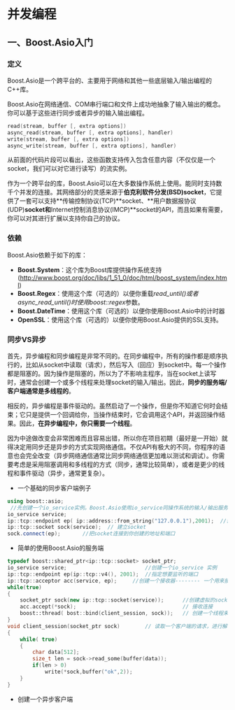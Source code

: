 # 并发编程

## 一、Boost.Asio入门

### 定义

Boost.Asio是一个跨平台的、主要用于网络和其他一些底层输入/输出编程的C++库。

Boost.Asio在网络通信、COM串行端口和文件上成功地抽象了输入输出的概念。你可以基于这些进行同步或者异步的输入输出编程。

```c++
read(stream, buffer [, extra options])
async_read(stream, buffer [, extra options], handler)
write(stream, buffer [, extra options])
async_write(stream, buffer [, extra options], handler)
```

从前面的代码片段可以看出，这些函数支持传入包含任意内容（不仅仅是一个socket，我们可以对它进行读写）的流实例。

作为一个跨平台的库，Boost.Asio可以在大多数操作系统上使用。能同时支持数千个并发的连接。其网络部分的灵感来源于**伯克利软件分发(BSD)socket**，它提供了一套可以支持**传输控制协议(TCP)**socket、**用户数据报协议(UDP)**socket和**Internet控制消息协议(IMCP)**socket的API，而且如果有需要，你可以对其进行扩展以支持你自己的协议。

### 依赖

Boost.Asio依赖于如下的库：

- **Boost.System**：这个库为Boost库提供操作系统支持(http://www.boost.org/doc/libs/1_51_0/doc/html/boost_system/index.html)
- **Boost.Regex**：使用这个库（可选的）以便你重载*read_until()*或者*async_read_until()*时使用*boost::regex*参数。
- **Boost.DateTime**：使用这个库（可选的）以便你使用Boost.Asio中的计时器
- **OpenSSL**：使用这个库（可选的）以便你使用Boost.Asio提供的SSL支持。

### 同步VS异步

首先，异步编程和同步编程是非常不同的。在同步编程中，所有的操作都是顺序执行的，比如从socket中读取（请求），然后写入（回应）到socket中。每一个操作都是阻塞的。因为操作是阻塞的，所以为了不影响主程序，当在socket上读写时，通常会创建一个或多个线程来处理socket的输入/输出。因此，**同步的服务端/客户端通常是多线程的**。

相反的，异步编程是事件驱动的。虽然启动了一个操作，但是你不知道它何时会结束；它只是提供一个回调给你，当操作结束时，它会调用这个API，并返回操作结果。因此，**在异步编程中，你只需要一个线程**。



因为中途做改变会非常困难而且容易出错，所以你在项目初期（最好是一开始）就得决定用同步还是异步的方式实现网络通信。不仅API有极大的不同，你程序的语意也会完全改变（异步网络通信通常比同步网络通信更加难以测试和调试）。你需要考虑是采用阻塞调用和多线程的方式（同步，通常比较简单），或者是更少的线程和事件驱动（异步，通常更复杂）。

- 一个基础的同步客户端例子

```c++
using boost::asio;
 //先创建一个io_service实例。Boost.Asio使用io_service同操作系统的输入/输出服务进行交互。通常一个io_service的实例就足够了
io_service service;       
ip::tcp::endpoint ep( ip::address::from_string("127.0.0.1"),2001);  //创建你想要连接的地址和端口
ip::tcp::socket sock(service);  // 建立socket
sock.connect(ep);       //把socket连接到你创建的地址和端口
```

- 简单的使用Boost.Asio的服务端

```c++
typedef boost::shared_ptr<ip::tcp::socket> socket_ptr;
io_service service;							//创建一个io_service 实例
ip::tcp::endpoint ep(ip::tcp::v4(), 2001);	//指定想要监听的端口
ip::tcp::acceptor acc(service, ep);		//创建一个接收器-------- 一个用来接收客户端连接的对象
while(true)
{
	socket_ptr sock(new ip::tcp::socket(service));		//创建虚拟的socket等待客户端的连接，用智能指针sock保存新创建的地址
	acc.accept(*sock);									// 接收连接
	boost::thread( bost::bind(client_session, sock));	// 创建一个线程来处理这个连接
}
void client_session(socket_ptr sock)		// 读取一个客户端的请求，进行解析，然后返回结果
{
	while( true)
	{
		char data[512];
		size_t len = sock->read_some(buffer(data));
		if(len > 0)
			write(*sock,buffer("ok",2));
	}
}
```

- 创建一个异步客户端















